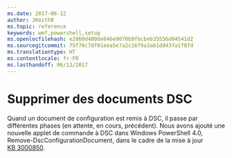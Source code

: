 ```yaml
---
ms.date: 2017-06-12
author: JKeithB
ms.topic: reference
keywords: wmf,powershell,setup
ms.openlocfilehash: e2060d480de646e9070b9fbcbeb35556d04541d2
ms.sourcegitcommit: 75f70c7df01eea5e7a2c16f9a3ab1dd437a1f8fd
ms.translationtype: HT
ms.contentlocale: fr-FR
ms.lasthandoff: 06/12/2017
---
```

<a id="remove-dsc-documents" class="xliff"></a>
# Supprimer des documents DSC

Quand un document de configuration est remis à DSC, il passe par différentes phases (en attente, en cours, précédent). Nous avons ajouté une nouvelle applet de commande à DSC dans Windows PowerShell 4.0, Remove-DscConfigurationDocument, dans le cadre de la mise à jour [KB 3000850](https://support.microsoft.com/en-us/kb/3000850). 

